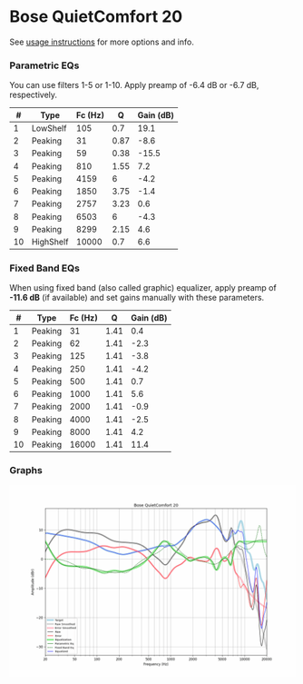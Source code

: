 # Bose QuietComfort 20
See [usage instructions](https://github.com/jaakkopasanen/AutoEq#usage) for more options and info.

### Parametric EQs
You can use filters 1-5 or 1-10. Apply preamp of -6.4 dB or -6.7 dB, respectively.

|   # | Type      |   Fc (Hz) |    Q |   Gain (dB) |
|-----|-----------|-----------|------|-------------|
|   1 | LowShelf  |       105 | 0.7  |        19.1 |
|   2 | Peaking   |        31 | 0.87 |        -8.6 |
|   3 | Peaking   |        59 | 0.38 |       -15.5 |
|   4 | Peaking   |       810 | 1.55 |         7.2 |
|   5 | Peaking   |      4159 | 6    |        -4.2 |
|   6 | Peaking   |      1850 | 3.75 |        -1.4 |
|   7 | Peaking   |      2757 | 3.23 |         0.6 |
|   8 | Peaking   |      6503 | 6    |        -4.3 |
|   9 | Peaking   |      8299 | 2.15 |         4.6 |
|  10 | HighShelf |     10000 | 0.7  |         6.6 |

### Fixed Band EQs
When using fixed band (also called graphic) equalizer, apply preamp of **-11.6 dB** (if available) and set gains manually with these parameters.

|   # | Type    |   Fc (Hz) |    Q |   Gain (dB) |
|-----|---------|-----------|------|-------------|
|   1 | Peaking |        31 | 1.41 |         0.4 |
|   2 | Peaking |        62 | 1.41 |        -2.3 |
|   3 | Peaking |       125 | 1.41 |        -3.8 |
|   4 | Peaking |       250 | 1.41 |        -4.2 |
|   5 | Peaking |       500 | 1.41 |         0.7 |
|   6 | Peaking |      1000 | 1.41 |         5.6 |
|   7 | Peaking |      2000 | 1.41 |        -0.9 |
|   8 | Peaking |      4000 | 1.41 |        -2.5 |
|   9 | Peaking |      8000 | 1.41 |         4.2 |
|  10 | Peaking |     16000 | 1.41 |        11.4 |

### Graphs
![](./Bose%20QuietComfort%2020.png)
